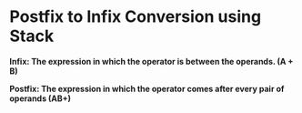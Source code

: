 # Postfix to Infix Conversion using Stack
**Infix: The expression in which the operator is between the operands. (A + B)**

**Postfix: The expression in which the operator comes after every pair of operands (AB+)**
